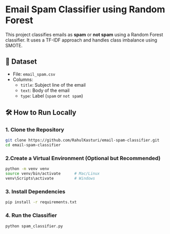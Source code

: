 # Email Spam Classifier using Random Forest

This project classifies emails as **spam** or **not spam** using a Random Forest classifier. It uses a TF-IDF approach and handles class imbalance using SMOTE.

## 📁 Dataset
- File: `email_spam.csv`
- Columns:
  - `title`: Subject line of the email
  - `text`: Body of the email
  - `type`: Label (`spam` or `not spam`)

## 🛠️ How to Run Locally

### 1. Clone the Repository
```bash
git clone https://github.com/RahulKasturi/email-spam-classifier.git
cd email-spam-classifier
```
### 2.Create a Virtual Environment (Optional but Recommended)
```bash
python -m venv venv
source venv/bin/activate      # Mac/Linux
venv\Scripts\activate         # Windows
```
### 3. Install Dependencies
```bash
pip install -r requirements.txt
```
### 4. Run the Classifier
```bash
python spam_classifier.py
```
